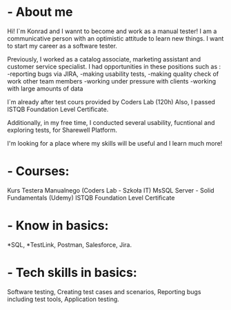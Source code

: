 # - About me 


Hi! I`m Konrad and I wannt to become and work as a manual tester! 
I am a communicative person with an optimistic attitude to learn new things. I want to start my career as a software tester.

Previously, I worked as a catalog associate, marketing assistant and customer service specialist. I had opportunities in these positions such as :
-reporting bugs via JIRA,
-making usability tests, 
-making quality check of work other team members
-working under pressure with clients
-working with large amounts of data


I`m already after  test cours provided by Coders Lab (120h)
Also, I passed ISTQB Foundation Level Certificate.

Additionally, in my free time, I conducted several usability, fucntional and exploring  tests, for Sharewell Platform. 


I'm looking for a place where my skills will be useful and I learn much more!



# - Courses:

Kurs Testera Manualnego (Coders Lab - Szkoła IT)
MsSQL Server - Solid Fundamentals (Udemy)
ISTQB Foundation Level Certificate

# - Know in basics:

*SQL,
*TestLink,
Postman,
Salesforce,
Jira.

# - Tech skills in basics:

Software testing,
Creating test cases and scenarios,
Reporting bugs including test tools,
Application testing.
